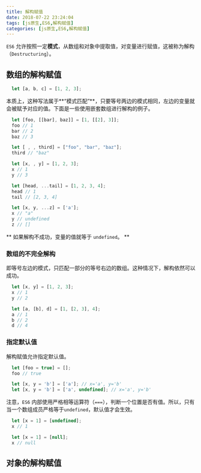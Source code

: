```yaml
---
title: 解构赋值
date: 2018-07-22 23:24:04
tags: [js原生,ES6,解构赋值]
categories: [js原生,ES6,解构赋值]
---
```

`ES6` 允许按照一定**模式**，从数组和对象中提取值，对变量进行赋值，这被称为解构（`Destructuring`）。

## 数组的解构赋值
```javascript
  let [a, b, c] = [1, 2, 3];
```
本质上，这种写法属于**“模式匹配”**，只要等号两边的模式相同，左边的变量就会被赋予对应的值。下面是一些使用嵌套数组进行解构的例子。
```javascript
  let [foo, [[bar], baz]] = [1, [[2], 3]];
  foo // 1
  bar // 2
  baz // 3

  let [ , , third] = ["foo", "bar", "baz"];
  third // "baz"

  let [x, , y] = [1, 2, 3];
  x // 1
  y // 3

  let [head, ...tail] = [1, 2, 3, 4];
  head // 1
  tail // [2, 3, 4]

  let [x, y, ...z] = ['a'];
  x // "a"
  y // undefined
  z // []
```
** 如果解构不成功，变量的值就等于 `undefined`。 **

### 数组的不完全解构
即等号左边的模式，只匹配一部分的等号右边的数组。这种情况下，解构依然可以成功。
```javascript
  let [x, y] = [1, 2, 3];
  x // 1
  y // 2

  let [a, [b], d] = [1, [2, 3], 4];
  a // 1
  b // 2
  d // 4
```

### 指定默认值
解构赋值允许指定默认值。
```javascript
  let [foo = true] = [];
  foo // true

  let [x, y = 'b'] = ['a']; // x='a', y='b'
  let [x, y = 'b'] = ['a', undefined]; // x='a', y='b'
```
注意，`ES6` 内部使用严格相等运算符（`===`），判断一个位置是否有值。所以，只有当一个数组成员严格等于`undefined`，默认值才会生效。
```javascript
  let [x = 1] = [undefined];
  x // 1

  let [x = 1] = [null];
  x // null
```

## 对象的解构赋值

